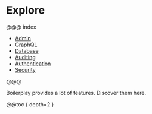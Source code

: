 # Explore

@@@ index

* [Admin](admin.md)
* [GraphQL](graphql.md)
* [Database](database.md)
* [Auditing](auditing.md)
* [Authentication](authentication.md)
* [Security](security.md)

@@@

Boilerplay provides a lot of features. Discover them here.

@@toc { depth=2 }
